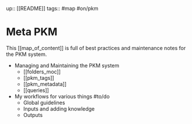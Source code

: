 up:: [[README]]
tags:: #map #on/pkm

# Meta PKM

This [[map_of_content]] is full of best practices and maintenance notes for the PKM system.

- Managing and Maintaining the PKM system
	- [[folders_moc]]
	- [[pkm_tags]]
	- [[pkm_metadata]]
	- [[queries]]
- My workflows for various things #to/do
	- Global guidelines
	- Inputs and adding knowledge
	- Outputs
